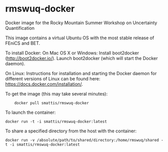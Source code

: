 # rmswuq-docker
Docker image for the Rocky Mountain Summer Workshop on Uncertainty Quantification

This image contains a virtual Ubuntu OS with  the most stable release of FEniCS and BET.

To install Docker:
   On Mac OS X or Windows:
      Install boot2docker (http://boot2docker.io/). 
      Launch boot2docker (which will start the Docker daemon).

   On Linux:
      Instructions for installation and starting the Docker daemon for different versions of Linux can be found here: https://docs.docker.com/installation/. 

To get the image (this may take several minutes):
```
    docker pull smattis/rmswuq-docker
```
To launch the container:

    docker run -t -i smattis/rmswuq-docker:latest

To share a specified directory from the host with the container:

    docker run -v /absolute/path/to/shared/directory:/home/rmswuq/shared -t -i smattis/rmswuq-docker:latest


